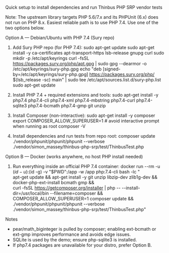 Quick setup to install dependencies and run Thinbus PHP SRP vendor tests

Note: The upstream library targets PHP 5.6/7.x and its PHPUnit (6.x) does not run on PHP 8.x. Easiest reliable path is to use PHP 7.4. Use one of the two options below.

Option A — Debian/Ubuntu with PHP 7.4 (Sury repo)
1) Add Sury PHP repo (for PHP 7.4):
   sudo apt-get update
   sudo apt-get install -y ca-certificates apt-transport-https lsb-release gnupg curl
   sudo mkdir -p /etc/apt/keyrings
   curl -fsSL https://packages.sury.org/php/apt.gpg | sudo gpg --dearmor -o /etc/apt/keyrings/sury-php.gpg
   echo "deb [signed-by=/etc/apt/keyrings/sury-php.gpg] https://packages.sury.org/php/ $(lsb_release -sc) main" | sudo tee /etc/apt/sources.list.d/sury-php.list
   sudo apt-get update

2) Install PHP 7.4 + required extensions and tools:
   sudo apt-get install -y php7.4 php7.4-cli php7.4-xml php7.4-mbstring php7.4-curl php7.4-sqlite3 php7.4-bcmath php7.4-gmp git unzip

3) Install Composer (non-interactive):
   sudo apt-get install -y composer
   export COMPOSER_ALLOW_SUPERUSER=1   # avoid interactive prompt when running as root
   composer -V

4) Install dependencies and run tests from repo root:
   composer update
   ./vendor/phpunit/phpunit/phpunit --verbose ./vendor/simon_massey/thinbus-php-srp/test/ThinbusTest.php

Option B — Docker (works anywhere, no host PHP install needed)
1) Run everything inside an official PHP 7.4 container:
   docker run --rm -u $(id -u):$(id -g) -v "$PWD":/app -w /app php:7.4-cli bash -lc "\
     apt-get update && apt-get install -y git unzip libzip-dev zlib1g-dev && \
     docker-php-ext-install bcmath gmp && \
     curl -fsSL https://getcomposer.org/installer | php -- --install-dir=/usr/local/bin --filename=composer && \
     COMPOSER_ALLOW_SUPERUSER=1 composer update && \
     ./vendor/phpunit/phpunit/phpunit --verbose ./vendor/simon_massey/thinbus-php-srp/test/ThinbusTest.php"

Notes
- pear/math_biginteger is pulled by composer; enabling ext-bcmath or ext-gmp improves performance and avoids edge issues.
- SQLite is used by the demo; ensure php-sqlite3 is installed.
- If php7.4 packages are unavailable for your distro, prefer Option B.
